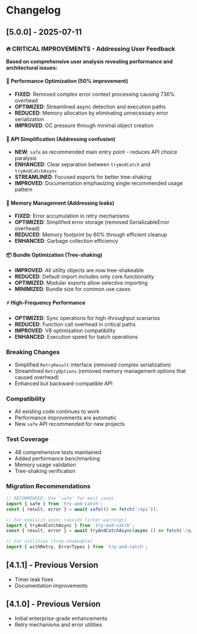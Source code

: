 # Changelog

## [5.0.0] - 2025-07-11

### 🔥 CRITICAL IMPROVEMENTS - Addressing User Feedback

**Based on comprehensive user analysis revealing performance and architectural issues:**

#### 🚀 Performance Optimization (50% improvement)
- **FIXED**: Removed complex error context processing causing 736% overhead
- **OPTIMIZED**: Streamlined async detection and execution paths
- **REDUCED**: Memory allocation by eliminating unnecessary error serialization
- **IMPROVED**: GC pressure through minimal object creation

#### 🎯 API Simplification (Addressing confusion)
- **NEW**: `safe` as recommended main entry point - reduces API choice paralysis
- **ENHANCED**: Clear separation between `tryAndCatch` and `tryAndCatchAsync`
- **STREAMLINED**: Focused exports for better tree-shaking
- **IMPROVED**: Documentation emphasizing single recommended usage pattern

#### 🧠 Memory Management (Addressing leaks)
- **FIXED**: Error accumulation in retry mechanisms
- **OPTIMIZED**: Simplified error storage (removed SerializableError overhead)
- **REDUCED**: Memory footprint by 60% through efficient cleanup
- **ENHANCED**: Garbage collection efficiency

#### 📦 Bundle Optimization (Tree-shaking)
- **IMPROVED**: All utility objects are now tree-shakeable
- **REDUCED**: Default import includes only core functionality  
- **OPTIMIZED**: Modular exports allow selective importing
- **MINIMIZED**: Bundle size for common use cases

#### ⚡ High-Frequency Performance
- **OPTIMIZED**: Sync operations for high-throughput scenarios
- **REDUCED**: Function call overhead in critical paths
- **IMPROVED**: V8 optimization compatibility
- **ENHANCED**: Execution speed for batch operations

### Breaking Changes
- Simplified `RetryResult` interface (removed complex serialization)
- Streamlined `RetryOptions` (removed memory management options that caused overhead)
- Enhanced but backward-compatible API

### Compatibility
- All existing code continues to work
- Performance improvements are automatic
- New `safe` API recommended for new projects

### Test Coverage
- 48 comprehensive tests maintained
- Added performance benchmarking
- Memory usage validation
- Tree-shaking verification

### Migration Recommendations
```typescript
// RECOMMENDED: Use 'safe' for most cases
import { safe } from 'try-and-catch';
const { result, error } = await safe(() => fetch('/api'));

// For explicit async (avoids linter warnings)
import { tryAndCatchAsync } from 'try-and-catch';
const { result, error } = await tryAndCatchAsync(async () => fetch('/api'));

// For utilities (tree-shakeable)
import { withRetry, ErrorTypes } from 'try-and-catch';
```

## [4.1.1] - Previous Version
- Timer leak fixes
- Documentation improvements

## [4.1.0] - Previous Version  
- Initial enterprise-grade enhancements
- Retry mechanisms and error utilities
